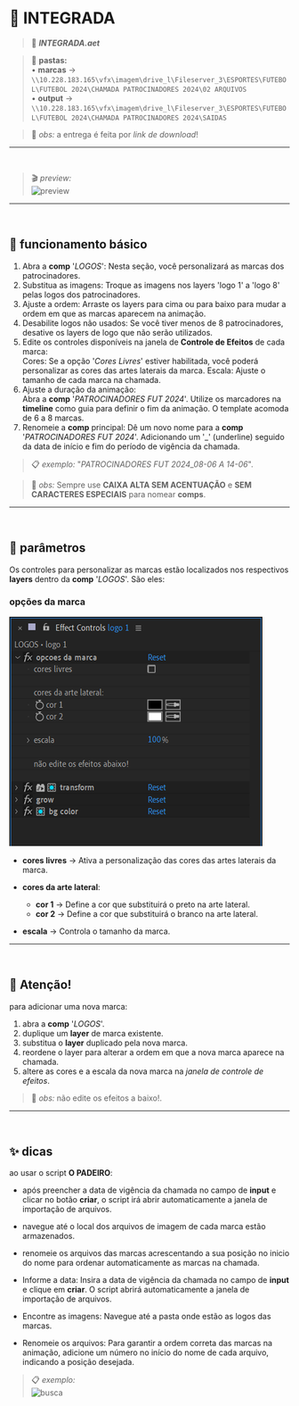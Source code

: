 # 📓 INTEGRADA

> 📑 ***INTEGRADA.aet***

> 📂 **pastas:**\
> • **marcas** → `\\10.228.183.165\vfx\imagem\drive_l\Fileserver_3\ESPORTES\FUTEBOL\FUTEBOL 2024\CHAMADA PATROCINADORES 2024\02 ARQUIVOS`\
> • **output** → `\\10.228.183.165\vfx\imagem\drive_l\Fileserver_3\ESPORTES\FUTEBOL\FUTEBOL 2024\CHAMADA PATROCINADORES 2024\SAIDAS`

> 🚩 *obs:* a entrega é feita por *link de download*!

---

<br>

> 🎬 *preview:*\
> ![preview](INTEGRADA/preview.gif)

---

<br>

## 📍 funcionamento básico

1. Abra a **comp** '*LOGOS*': Nesta seção, você personalizará as marcas dos patrocinadores.
2. Substitua as imagens: Troque as imagens nos layers 'logo 1' a 'logo 8' pelas logos dos patrocinadores.
3. Ajuste a ordem: Arraste os layers para cima ou para baixo para mudar a ordem em que as marcas aparecem na animação.
4. Desabilite logos não usados: Se você tiver menos de 8 patrocinadores, desative os layers de logo que não serão utilizados.
5. Edite os controles disponíveis na janela de **Controle de Efeitos** de cada marca:\
  Cores: Se a opção '*Cores Livres*' estiver habilitada, você poderá personalizar as cores das artes laterais da marca.
  Escala: Ajuste o tamanho de cada marca na chamada.
1. Ajuste a duração da animação:\
  Abra a **comp** '*PATROCINADORES FUT 2024*'.
  Utilize os marcadores na **timeline** como guia para definir o fim da animação.
  O template acomoda de 6 a 8 marcas.
1. Renomeie a **comp** principal:
  Dê um novo nome para a **comp** '*PATROCINADORES FUT 2024*'.
  Adicionando um '_' (underline) seguido da data de início e fim do período de vigência da chamada.

> 📋 *exemplo:* "*PATROCINADORES FUT 2024_08-06 A 14-06*".

> 🚩 *obs:* Sempre use **CAIXA ALTA SEM ACENTUAÇÃO** e **SEM CARACTERES ESPECIAIS** para nomear **comps**.

---

<br>

## 📍 parâmetros

Os controles para personalizar as marcas estão localizados nos respectivos **layers** dentro da **comp** '*LOGOS*'. São eles:

### opções da marca

![fx1](<INTEGRADA/opcoes da marca.png>)

- **cores livres** → Ativa a personalização das cores das artes laterais da marca.
- **cores da arte lateral**:

  - **cor 1** → Define a cor que substituirá o preto na arte lateral.
  - **cor 2** → Define a cor que substituirá o branco na arte lateral.

- **escala** → Controla o tamanho da marca.

---

<br>

## 🚨 Atenção!

para adicionar uma nova marca:

  1. abra a **comp** '*LOGOS*'.
  2. duplique um **layer** de marca existente.
  3. substitua o **layer** duplicado pela nova marca.
  4. reordene o layer para alterar a ordem em que a nova marca aparece na chamada.
  5. altere as cores e a escala da nova marca na *janela de controle de efeitos*.

> 🚩 *obs:* não edite os efeitos a baixo!.

---

<br>

## ✨ dicas

ao usar o script **O PADEIRO**:

- após preencher a data de vigência da chamada no campo de **input** e clicar no botão **criar**, o script irá abrir automaticamente a janela de importação de arquivos.
- navegue até o local dos arquivos de imagem de cada marca estão armazenados.
- renomeie os arquivos das marcas acrescentando a sua posição no inicio do nome para ordenar automaticamente as marcas na chamada.

- Informe a data: Insira a data de vigência da chamada no campo de **input** e clique em **criar**. O script abrirá automaticamente a janela de importação de arquivos.
- Encontre as imagens: Navegue até a pasta onde estão as logos das marcas.
- Renomeie os arquivos: Para garantir a ordem correta das marcas na animação, adicione um número no início do nome de cada arquivo, indicando a posição desejada.

> 📋 *exemplo:*\
> ![busca](<INTEGRADA/importar-marcas.gif>)
